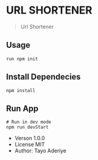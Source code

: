 # URL SHORTENER

> Url Shortener

## Usage
```
run npm init
```
## Install Dependecies
```
npm install
```

## Run App
```
# Run in dev mode
npm run devStart
```



- Verson 1.0.0
- License MIT
- Author: Tayo Aderiye
